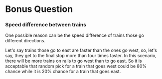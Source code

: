 # Bonus Question

### Speed difference between trains 
One possible reason can be the speed difference of trains those go different directions. 

Let's say trains those go to east are faster than the ones go west, so, let's say, they get to  the final stop more than four times faster. In this scenario, there will be more trains on rails to go west than to go east. So it is acceptable that random pick for a train that goes west could be 80% chance while it is 20% chance for a train that goes east.   

